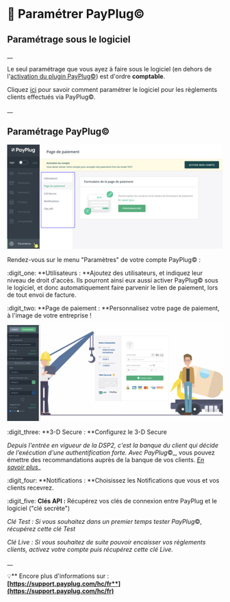 # 📎 Paramétrer PayPlug©

## Paramétrage sous le logiciel

__

Le seul paramétrage que vous ayez à faire sous le logiciel (en dehors de l'[activation du plugin PayPlug©](activer-payplug-c.md#lier-payplug-c-a-votre-compte-entreprise)) est d'ordre **comptable**.

Cliquez [ici](payplug-c-comptabilite.md) pour savoir comment paramétrer le logiciel pour les règlements clients effectués via PayPlug©.

__

## Paramétrage PayPlug©



![](<../../.gitbook/assets/Screenshot (248).png>)

Rendez-vous sur le menu "Paramètres" de votre compte PayPlug© :&#x20;

:digit\_one: **Utilisateurs : **Ajoutez des utilisateurs, et indiquez leur niveau de droit d'accès. Ils pourront ainsi eux aussi activer PayPlug© sous le logiciel, et donc automatiquement faire parvenir le lien de paiement, lors de tout envoi de facture.

:digit\_two: **Page de paiement : **Personnalisez votre page de paiement, à l'image de votre entreprise !

![](<../../.gitbook/assets/Screenshot (249).png>)

:digit\_three: **3-D Secure : **Configurez le 3-D Secure

_Depuis l'entrée en vigueur de la DSP2, c'est la banque du client qui décide de l’exécution d'une authentification forte. Avec PayPlug_©_, vous pouvez émettre des recommandations auprès de la banque de vos clients. _[_En savoir plus_](https://support.payplug.com/hc/fr/articles/360032122071)__

:digit\_four: **Notifications : **Choisissez les Notifications que vous et vos clients recevrez.

:digit\_five: **Clés API :** Récupérez vos clés de connexion entre PayPlug et le logiciel ("clé secrète")&#x20;

_Clé Test : Si vous souhaitez dans un premier temps tester PayPlug_©_, récupérez cette clé Test_

_Clé Live : Si vous souhaitez de suite pouvoir encaisser vos règlements clients, activez votre compte puis récupérez cette clé Live._

__

:bulb:** Encore plus d'informations sur : **[**https://support.payplug.com/hc/fr**](https://support.payplug.com/hc/fr)****
